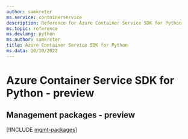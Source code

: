 ```yaml
---
author: samkreter
ms.service: containerservice
description: Reference for Azure Container Service SDK for Python
ms.topic: reference
ms.devlang: python
ms.author: samkreter
title: Azure Container Service SDK for Python
ms.data: 10/10/2022
---
```

# Azure Container Service SDK for Python - preview

## Management packages - preview
[!INCLUDE [mgmt-packages](container-service-mgmt-index.md)]
